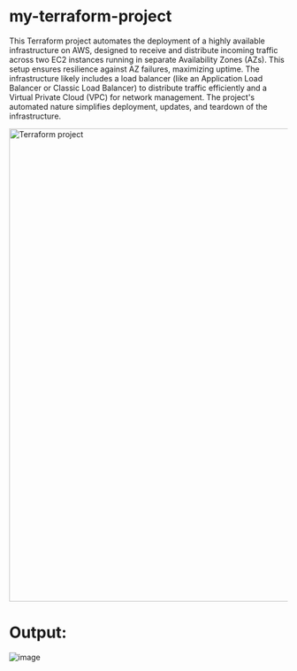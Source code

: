# my-terraform-project
This Terraform project automates the deployment of a highly available infrastructure on AWS, designed to receive and distribute incoming traffic across two EC2 instances running in separate Availability Zones (AZs).  This setup ensures resilience against AZ failures, maximizing uptime.  The infrastructure likely includes a load balancer (like an Application Load Balancer or Classic Load Balancer) to distribute traffic efficiently and a Virtual Private Cloud (VPC) for network management.  The project's automated nature simplifies deployment, updates, and teardown of the infrastructure.

<img width="855" alt="Terraform project" src="https://github.com/user-attachments/assets/36397bba-6415-4b81-94d4-5b5ae085954d" />

# Output:

![image](https://github.com/user-attachments/assets/15eb848e-3847-487f-9ac6-ae35528f0f5e)
